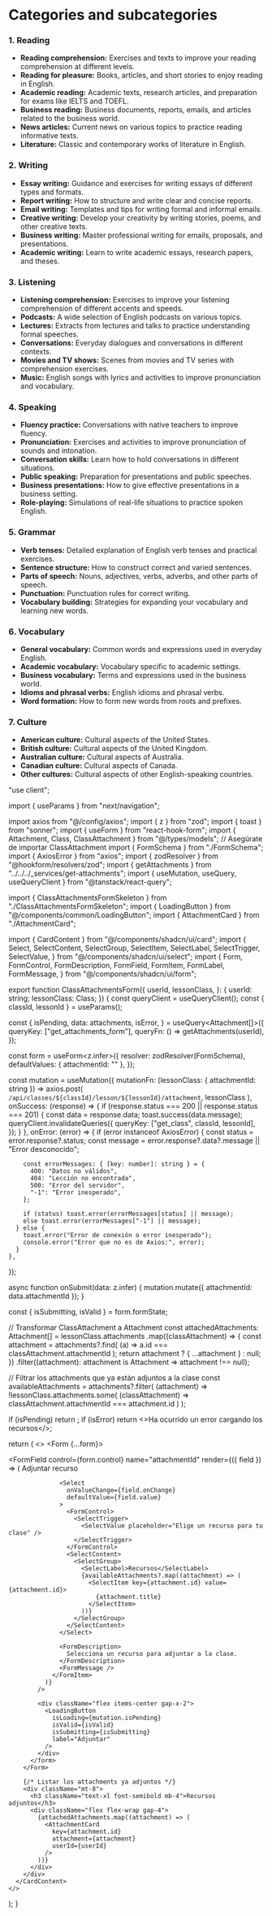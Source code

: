 # Categories and subcategories

### 1. Reading

- **Reading comprehension:** Exercises and texts to improve your reading comprehension at different levels.
- **Reading for pleasure:** Books, articles, and short stories to enjoy reading in English.
- **Academic reading:** Academic texts, research articles, and preparation for exams like IELTS and TOEFL.
- **Business reading:** Business documents, reports, emails, and articles related to the business world.
- **News articles:** Current news on various topics to practice reading informative texts.
- **Literature:** Classic and contemporary works of literature in English.

### 2. Writing

- **Essay writing:** Guidance and exercises for writing essays of different types and formats.
- **Report writing:** How to structure and write clear and concise reports.
- **Email writing:** Templates and tips for writing formal and informal emails.
- **Creative writing:** Develop your creativity by writing stories, poems, and other creative texts.
- **Business writing:** Master professional writing for emails, proposals, and presentations.
- **Academic writing:** Learn to write academic essays, research papers, and theses.

### 3. Listening

- **Listening comprehension:** Exercises to improve your listening comprehension of different accents and speeds.
- **Podcasts:** A wide selection of English podcasts on various topics.
- **Lectures:** Extracts from lectures and talks to practice understanding formal speeches.
- **Conversations:** Everyday dialogues and conversations in different contexts.
- **Movies and TV shows:** Scenes from movies and TV series with comprehension exercises.
- **Music:** English songs with lyrics and activities to improve pronunciation and vocabulary.

### 4. Speaking

- **Fluency practice:** Conversations with native teachers to improve fluency.
- **Pronunciation:** Exercises and activities to improve pronunciation of sounds and intonation.
- **Conversation skills:** Learn how to hold conversations in different situations.
- **Public speaking:** Preparation for presentations and public speeches.
- **Business presentations:** How to give effective presentations in a business setting.
- **Role-playing:** Simulations of real-life situations to practice spoken English.

### 5. Grammar

- **Verb tenses:** Detailed explanation of English verb tenses and practical exercises.
- **Sentence structure:** How to construct correct and varied sentences.
- **Parts of speech:** Nouns, adjectives, verbs, adverbs, and other parts of speech.
- **Punctuation:** Punctuation rules for correct writing.
- **Vocabulary building:** Strategies for expanding your vocabulary and learning new words.

### 6. Vocabulary

- **General vocabulary:** Common words and expressions used in everyday English.
- **Academic vocabulary:** Vocabulary specific to academic settings.
- **Business vocabulary:** Terms and expressions used in the business world.
- **Idioms and phrasal verbs:** English idioms and phrasal verbs.
- **Word formation:** How to form new words from roots and prefixes.

### 7. Culture

- **American culture:** Cultural aspects of the United States.
- **British culture:** Cultural aspects of the United Kingdom.
- **Australian culture:** Cultural aspects of Australia.
- **Canadian culture:** Cultural aspects of Canada.
- **Other cultures:** Cultural aspects of other English-speaking countries.



"use client";

import { useParams } from "next/navigation";

import axios from "@/config/axios";
import { z } from "zod";
import { toast } from "sonner";
import { useForm } from "react-hook-form";
import { Attachment, Class, ClassAttachment } from "@/types/models"; // Asegúrate de importar ClassAttachment
import { FormSchema } from "./FormSchema";
import { AxiosError } from "axios";
import { zodResolver } from "@hookform/resolvers/zod";
import { getAttachments } from "../../../_services/get-attachments";
import { useMutation, useQuery, useQueryClient } from "@tanstack/react-query";

import { ClassAttachmentsFormSkeleton } from "./ClassAttachmentsFormSkeleton";
import { LoadingButton } from "@/components/common/LoadingButton";
import { AttachmentCard } from "./AttachmentCard";

import { CardContent } from "@/components/shadcn/ui/card";
import {
  Select,
  SelectContent,
  SelectGroup,
  SelectItem,
  SelectLabel,
  SelectTrigger,
  SelectValue,
} from "@/components/shadcn/ui/select";
import {
  Form,
  FormControl,
  FormDescription,
  FormField,
  FormItem,
  FormLabel,
  FormMessage,
} from "@/components/shadcn/ui/form";

export function ClassAttachmentsForm({
  userId,
  lessonClass,
}: {
  userId: string;
  lessonClass: Class;
}) {
  const queryClient = useQueryClient();
  const { classId, lessonId } = useParams();

  const {
    isPending,
    data: attachments,
    isError,
  } = useQuery<Attachment[]>({
    queryKey: ["get_attachments_form"],
    queryFn: () => getAttachments(userId),
  });

  const form = useForm<z.infer<typeof FormSchema>>({
    resolver: zodResolver(FormSchema),
    defaultValues: { attachmentId: "" },
  });

  const mutation = useMutation({
    mutationFn: (lessonClass: { attachmentId: string }) =>
      axios.post(
        `/api/classes/${classId}/lesson/${lessonId}/attachment`,
        lessonClass
      ),
    onSuccess: (response) => {
      if (response.status === 200 || response.status === 201) {
        const data = response.data;
        toast.success(data.message);
        queryClient.invalidateQueries({
          queryKey: ["get_class", classId, lessonId],
        });
      }
    },
    onError: (error) => {
      if (error instanceof AxiosError) {
        const status = error.response?.status;
        const message = error.response?.data?.message || "Error desconocido";

        const errorMessages: { [key: number]: string } = {
          400: "Datos no válidos",
          404: "Lección no encontrada",
          500: "Error del servidor",
          "-1": "Error inesperado",
        };

        if (status) toast.error(errorMessages[status] || message);
        else toast.error(errorMessages["-1"] || message);
      } else {
        toast.error("Error de conexión o error inesperado");
        console.error("Error que no es de Axios:", error);
      }
    },
  });

  async function onSubmit(data: z.infer<typeof FormSchema>) {
    mutation.mutate({ attachmentId: data.attachmentId });
  }

  const { isSubmitting, isValid } = form.formState;

  // Transformar ClassAttachment a Attachment
  const attachedAttachments: Attachment[] = lessonClass.attachments
    .map((classAttachment) => {
      const attachment = attachments?.find(
        (a) => a.id === classAttachment.attachmentId
      );
      return attachment ? { ...attachment } : null;
    })
    .filter((attachment): attachment is Attachment => attachment !== null);

  // Filtrar los attachments que ya están adjuntos a la clase
  const availableAttachments = attachments?.filter(
    (attachment) =>
      !lessonClass.attachments.some(
        (classAttachment) => classAttachment.attachmentId === attachment.id
      )
  );

  if (isPending) return <ClassAttachmentsFormSkeleton />;
  if (isError) return <>Ha ocurrido un error cargando los recursos</>;

  return (
    <>
      <CardContent className="w-full">
        <Form {...form}>
          <form
            onSubmit={form.handleSubmit(onSubmit)}
            className="space-y-4 mt-4 w-full"
          >
            <FormField
              control={form.control}
              name="attachmentId"
              render={({ field }) => (
                <FormItem>
                  <FormLabel>Adjuntar recurso</FormLabel>

                  <Select
                    onValueChange={field.onChange}
                    defaultValue={field.value}
                  >
                    <FormControl>
                      <SelectTrigger>
                        <SelectValue placeholder="Elige un recurso para tu clase" />
                      </SelectTrigger>
                    </FormControl>
                    <SelectContent>
                      <SelectGroup>
                        <SelectLabel>Recursos</SelectLabel>
                        {availableAttachments?.map((attachment) => (
                          <SelectItem key={attachment.id} value={attachment.id}>
                            {attachment.title}
                          </SelectItem>
                        ))}
                      </SelectGroup>
                    </SelectContent>
                  </Select>

                  <FormDescription>
                    Selecciona un recurso para adjuntar a la clase.
                  </FormDescription>
                  <FormMessage />
                </FormItem>
              )}
            />

            <div className="flex items-center gap-x-2">
              <LoadingButton
                isLoading={mutation.isPending}
                isValid={isValid}
                isSubmitting={isSubmitting}
                label="Adjuntar"
              />
            </div>
          </form>
        </Form>

        {/* Listar los attachments ya adjuntos */}
        <div className="mt-8">
          <h3 className="text-xl font-semibold mb-4">Recursos adjuntos</h3>
          <div className="flex flex-wrap gap-4">
            {attachedAttachments.map((attachment) => (
              <AttachmentCard
                key={attachment.id}
                attachment={attachment}
                userId={userId}
              />
            ))}
          </div>
        </div>
      </CardContent>
    </>
  );
}